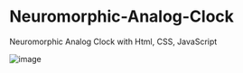 # Neuromorphic-Analog-Clock
Neuromorphic Analog Clock with Html, CSS, JavaScript

![image](https://user-images.githubusercontent.com/107613541/200116056-c6e9e942-8acb-4f00-b3ea-990cd73d45f2.png)


